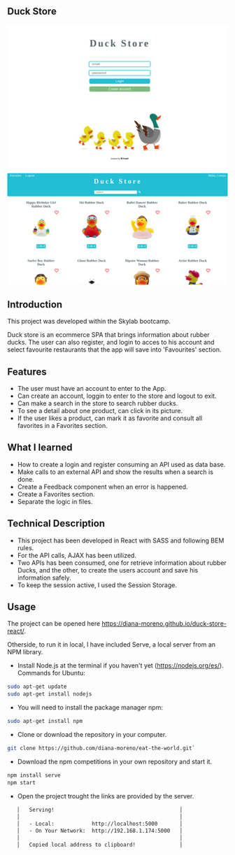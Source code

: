## Duck Store

![duck app login](./images/ducks-app-react.png)
![duck app search](./images/ducks-app-react2.png)

## Introduction

This project was developed within the Skylab bootcamp.

Duck store is an ecommerce SPA that brings information about rubber ducks.
The user can also register, and login to acces to his account and select favourite restaurants that the app will save into 'Favourites' section.

## Features

- The user must have an account to enter to the App.
- Can create an account, loggin to enter to the store and logout to exit.
- Can make a search in the store to search rubber ducks.
- To see a detail about one product, can click in its picture.
- If the user likes a product, can mark it as favorite and consult all favorites in a Favorites section.

## What I learned

- How to create a login and register consuming an API used as data base.
- Make calls to an external API and show the results when a search is done.
- Create a Feedback component when an error is happened.
- Create a Favorites section.
- Separate the logic in files.

## Technical Description

- This project has been developed in React with SASS and following BEM rules.
- For the API calls, AJAX has been utilized.
- Two APIs has been consumed, one for retrieve information about rubber Ducks, and the other, to create the users account and save his information safely.
- To keep the session active, I used the Session Storage.

## Usage

The project can be opened here https://diana-moreno.github.io/duck-store-react/.

Otherside, to run it in local, I have included Serve, a local server from an NPM library.

- Install Node.js at the terminal if you haven't yet (https://nodejs.org/es/). Commands for Ubuntu:

```bash
sudo apt-get update
sudo apt-get install nodejs
```
- You will need to install the package manager npm:

```bash
sudo apt-get install npm
```
- Clone or download the repository in your computer.

```bash
git clone https://github.com/diana-moreno/eat-the-world.git`
```
- Download the npm competitions in your own repository and start it.

```bash
npm install serve
npm start
```
- Open the project trought the links are provided by the server.

```
   │   Serving!                                        │
   │                                                   │
   │   - Local:            http://localhost:5000       │
   │   - On Your Network:  http://192.168.1.174:5000   │
   │                                                   │
   │   Copied local address to clipboard!              │
```
